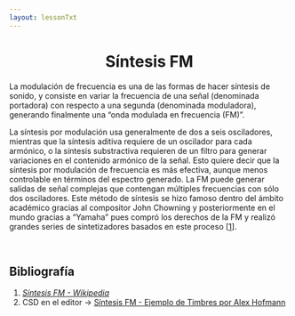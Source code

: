 ```yaml
---
layout: lessonTxt
---
```


# <center> Síntesis FM </center>


La modulación de frecuencia es una de las formas de hacer síntesis de sonido, y consiste en variar la frecuencia de una señal (denominada portadora) con respecto a una segunda (denominada moduladora), generando finalmente una “onda modulada en frecuencia (FM)”.

La síntesis por modulación usa generalmente de dos a seis osciladores, mientras que la síntesis aditiva requiere de un oscilador para cada armónico, o la síntesis substractiva requieren de un filtro para generar variaciones en el contenido armónico de la señal. Esto quiere decir que la síntesis por modulación de frecuencia es más efectiva, aunque menos controlable en términos del espectro generado. La FM puede generar salidas de señal complejas que contengan múltiples frecuencias con sólo dos osciladores. Este método de síntesis se hizo famoso dentro del ámbito académico gracias al compositor John Chowning y posteriormente en el mundo gracias a “Yamaha” pues compró los derechos de la FM y realizó grandes series de sintetizadores basados en este proceso [<a href="https://es.wikipedia.org/wiki/S%C3%ADntesis_por_modulaci%C3%B3n_de_frecuencias">1</a>].

<br>

## Bibliografía

1. <a href="https://es.wikipedia.org/wiki/S%C3%ADntesis_por_modulaci%C3%B3n_de_frecuencias"><i>Síntesis FM - Wikipedia</i></a>
2. CSD en el editor -> <a href="{{site.baseurl}}/lessons/sintesis_aditiva/side_projects/sintesis_fm/Introduccion.csd">Síntesis FM - Ejemplo de Timbres por Alex Hofmann</a>

<br>
